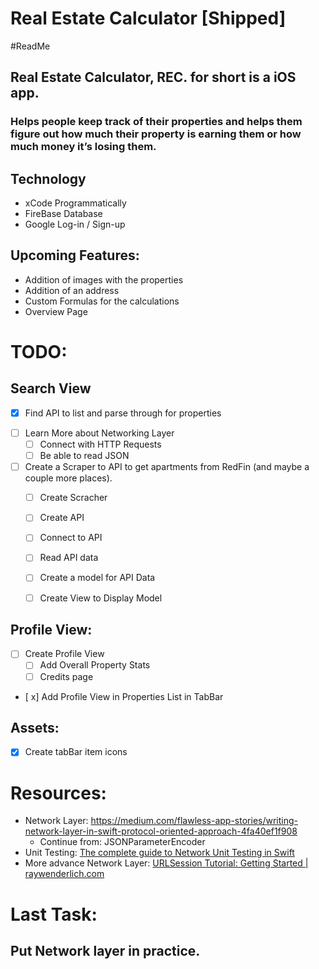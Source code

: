 # Real Estate Calculator [Shipped]
#ReadMe
## Real Estate Calculator, REC. for short is a iOS app.
### Helps people keep track of their properties and helps them figure out how much their property is earning them or how much money it’s losing them.


## Technology
* xCode Programmatically
* FireBase Database
* Google Log-in / Sign-up

## Upcoming Features:
* Addition of images with the properties
* Addition of an address
* Custom Formulas for the calculations
* Overview Page

# TODO:
## Search View
+ [x]  Find API to list and parse through for properties
- [ ] Learn More about Networking Layer
	- [ ] Connect with HTTP Requests
	- [ ] Be able to read JSON
- [ ] Create a Scraper to API to get apartments from RedFin (and maybe a couple more places).
	- [ ] Create Scracher
	- [ ] Create API
	- [ ] Connect to API
	- [ ] Read API data
	- [ ] Create a model for API Data
	- [ ] Create View to Display Model


## Profile View:
- [ ] Create Profile View
	- [ ] Add Overall Property Stats
	- [ ] Credits page
+ [ x] Add Profile View in Properties List in TabBar

## Assets:
+ [x] Create tabBar item icons


# Resources:
* Network Layer:  https://medium.com/flawless-app-stories/writing-network-layer-in-swift-protocol-oriented-approach-4fa40ef1f908
	* Continue from: JSONParameterEncoder
* Unit Testing: [The complete guide to Network Unit Testing in Swift](https://medium.com/flawless-app-stories/the-complete-guide-to-network-unit-testing-in-swift-db8b3ee2c327)
* More advance Network Layer: [URLSession Tutorial: Getting Started | raywenderlich.com](https://www.raywenderlich.com/158106/urlsession-tutorial-getting-started)

# Last Task:
## Put Network layer in practice.
